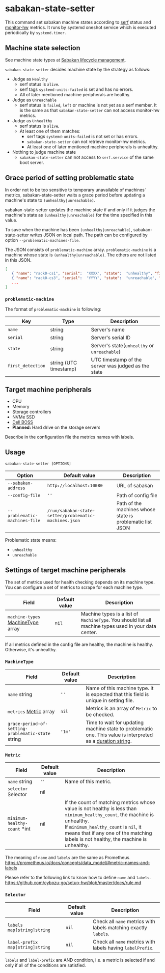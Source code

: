 sabakan-state-setter
====================

This command set sabakan machine states according to [serf][] status and [monitor-hw][] metrics.
It runs by systemd oneshot service which is executed periodically by `systemd.timer`.

Machine state selection
-----------------------

See machine state types at [Sabakan lifecycle management](https://github.com/cybozu-go/sabakan/blob/master/docs/lifecycle.md).

`sabakan-state-setter` decides machine state by the strategy as follows:

- Judge as `Healthy`
  - serf status is `alive`.
  - serf tags `systemd-units-failed` is set and has no errors.
  - All of later mentioned machine peripherals are healthy.
- Judge as `Unreachable`
  - serf status is `failed`, `left` or machine is not yet as a serf member. It is the same as that `sabakan-state-setter` can not access monitor-hw metrics.
- Judge as `Unhealthy`
  - serf status is `alive`.
  - At least one of them matches:
    - serf tags `systemd-units-failed` is not set or has errors.
    - `sabakan-state-setter` can not retrieve monitor-hw metrics.
    - At least one of later mentioned machine peripherals is unhealthy.
- Nothing to judge machine state
  - `sabakan-state-setter` can not access to `serf.service` of the same boot server.
  
Grace period of setting problematic state
-----------------------------------------

In order not to be too sensitive to temporary unavailable of machines' metrics,
sabakan-state-setter waits a grace period before updating a machine's state to `(unhealthy|unreachable)`.

sabakan-state-setter updates the machine state
if and only if it judges the machine's state as `(unhealthy|unreachable)` for the time specified in this value. 

To save when the machine has been `(unhealthy|unreachable)`, sabakan-state-setter writes JSON on local path.
The path can be configured by option `--problematic-machines-file`.

The JSON consists of `problematic-machine` array.
`problematic-machine` is a machine whose state is `(unhealthy|unreachable)`.
The others are not listed in this JSON.

```json
[
   { "name": "rack0-cs1", "serial":  "XXXX", "state":  "unhealthy", "first_detection":  "2019-07-10 23:00:00 +0000 UTC"},
   { "name": "rack0-cs3", "serial":  "YYYY", "state":  "unreachable", "first_detection":  "2019-07-10 23:01:02 +0000 UTC"},
   ...
]
```

### `problematic-machine`

The format of `problematic-machine` is following:

| Key               | Type                   | Description                                         |
| ----------------- | ---------------------- | --------------------------------------------------- |
| `name`            | string                 | Server's name                                       |
| `serial`          | string                 | Server's serial ID                                  |
| `state`           | string                 | Server's state(`unhealthy` or `unreachable`)        |
| `first_detection` | string (UTC timestamp) | UTC timestamp of the server was judged as the state |

Target machine peripherals
--------------------------

- CPU
- Memory
- Storage controllers
- NVMe SSD
- [Dell BOSS][]
- **Planned:** Hard drive on the storage servers

Describe in the configuration file the metrics names with labels.

Usage
-----

```console
sabakan-state-setter [OPTIONS]
```

| Option                        | Default value                                         | Description                                               |
| ----------------------------- | ----------------------------------------------------- | --------------------------------------------------------- |
| `--sabakan-address`           | `http://localhost:10080`                              | URL of sabakan                                            |
| `--config-file`               | `''`                                                  | Path of config file                                       |
| `--problematic-machines-file` | `/run/sabakan-state-setter/problematic-machines.json` | Path of the machines whose state is problematic list JSON |

Problematic state means:
- `unhealthy`
- `unreachable`


Settings of target machine peripherals
--------------------------------------

The set of metrics used for health checking depends on its machine type.
You can configure a set of metrics to scrape for each machine type.

| Field                                             | Default value | Description                                                                                           |
| ------------------------------------------------- | ------------- | ----------------------------------------------------------------------------------------------------- |
| `machine-types` [MachineType](#MachineType) array | `nil`         | Machine types is a list of `MachineType`. You should list all machine types used in your data center. |

If all metrics defined in the config file are healthy, the machine is healthy. Otherwise, it's unhealthy.

### `MachineType`
| Field                                              | Default value | Description                                                                                                                                               |
| -------------------------------------------------- | ------------- | --------------------------------------------------------------------------------------------------------------------------------------------------------- |
| `name` string                                      | `''`          | Name of this machine type. It is expected that this field is unique in setting file.                                                                      |
| `metrics` [Metric](#Metric) array                  | `nil`         | Metrics is an array of `Metric` to be checked.                                                                                                            |
| `grace-period-of-setting-problematic-state` string | `'1m'`        | Time to wait for updating machine state to problematic one. This value is interpreted as a [duration string](https://golang.org/pkg/time/#ParseDuration). |

### `Metric`

| Field                        | Default value | Description                                                                                                                                                                                                                                                    |
| ---------------------------- | ------------- | -------------------------------------------------------------------------------------------------------------------------------------------------------------------------------------------------------------------------------------------------------------- |
| `name` string                | `''`          | Name of this metric.                                                                                                                                                                                                                                           |
| `selector` Selector          | nil           |                                                                                                                                                                                                                                                                |
| `minimum-healthy-count` *int | nil           | If the count of matching metrics whose value is not healthy is less than `minimum_healthy_count`, the machine is unhealthy.<br/>If `minimum_healthy_count` is `nil`, it means that if any one of the matching labels is not healthy, the machine is unhealthy. |

The meaning of `name` and `labels` are the same as Prometheus.
https://prometheus.io/docs/concepts/data_model/#metric-names-and-labels

Please refer to the following link to know how to define `name` and `labels`.
https://github.com/cybozu-go/setup-hw/blob/master/docs/rule.md

### `Selector`

| Field                              | Default value | Description                                                     |
| ---------------------------------- | ------------- | --------------------------------------------------------------- |
| `labels` `map[string]string`       | `nil`         | Check all `name` metrics with labels matching exactly `labels`. |
| `label-prefix` `map[string]string` | `nil`         | Check all `name` metrics with labels having `labelPrefix`.      |

`labels` and `label-prefix` are AND condition,
i.e. a metric is selected if and only if all of the conditions are satisfied.


[serf]: https://www.serf.io/
[monitor-hw]: https://github.com/cybozu-go/setup-hw/blob/master/docs/monitor-hw.md
[Dell BOSS]: https://i.dell.com/sites/doccontent/shared-content/data-sheets/en/Documents/Dell-PowerEdge-Boot-Optimized-Storage-Solution.pdf

